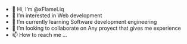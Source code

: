 - 👋 Hi, I’m @xFlameLiq
- 👀 I’m interested in Web development
- 🌱 I’m currently learning Software development engineering
- 💞️ I’m looking to collaborate on Any proyect that gives me experience
- 📫 How to reach me ...

<!---
xFlameLiq/xFlameLiq is a ✨ special ✨ repository because its `README.md` (this file) appears on your GitHub profile.
You can click the Preview link to take a look at your changes.
--->
